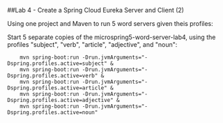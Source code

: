 ##Lab 4 - Create a Spring Cloud Eureka Server and Client (2)

Using one project and Maven to run 5 word servers given theis profiles:

Start 5 separate copies of the microspring5-word-server-lab4, using the profiles "subject", "verb", "article", "adjective", and "noun":
  
```
    mvn spring-boot:run -Drun.jvmArguments="-Dspring.profiles.active=subject" &
    mvn spring-boot:run -Drun.jvmArguments="-Dspring.profiles.active=verb" &
    mvn spring-boot:run -Drun.jvmArguments="-Dspring.profiles.active=article" &
    mvn spring-boot:run -Drun.jvmArguments="-Dspring.profiles.active=adjective" &
    mvn spring-boot:run -Drun.jvmArguments="-Dspring.profiles.active=noun"
```

